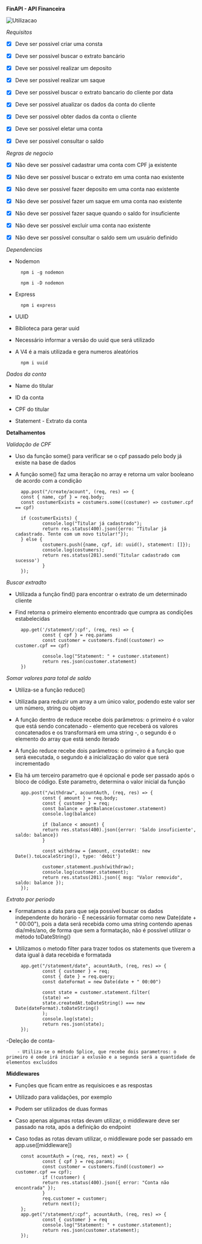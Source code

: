 **FinAPI - API Financeira**

![Utilizacao](src/assets/FinAPI.gif)

*Requisitos*

- [x] Deve ser possivel criar uma consta

- [x] Deve ser possivel buscar o extrato bancário

- [x] Deve ser possivel realizar um deposito

- [x] Deve ser possivel realizar um saque

- [x] Deve ser possivel buscar o extrato bancario do 
cliente por data

- [x] Deve ser possivel atualizar os dados da conta do 
cliente

- [x] Deve ser possivel obter dados da conta o cliente

- [x] Deve ser possivel eletar uma conta

- [x] Deve ser possivel consultar o saldo



*Regras de negocio*

- [x] Não deve ser possivel cadastrar uma conta com CPF ja existente

- [x] Não deve ser possivel buscar o extrato em uma conta nao existente

- [x] Não deve ser possivel fazer deposito em uma conta nao existente

- [x] Não deve ser possivel fazer um saque em uma conta nao existente

- [x] Não deve ser possivel fazer saque quando o saldo for insuficiente

- [x] Não deve ser possivel excluir uma conta nao existente

- [x] Não deve ser possível consultar o saldo sem um usuário definido

*Dependencias*

- Nodemon

        npm i -g nodemon

        npm i -D nodemon

- Express

        npm i express

- UUID

- Biblioteca para gerar uuid
- Necessário informar a versão do uuid que será utilizado
- A V4 é a mais utilizada e gera numeros aleatórios

        npm i uuid

*Dados da conta*

- Name do titular

- ID da conta

- CPF do titular

- Statement - Extrato da conta

**Detalhamentos**

*Validação de CPF*

- Uso da função some() para verificar se o cpf passado pelo body já existe na base de dados
- A função some() faz uma iteração no array e retorna um valor booleano de acordo com a condição

        app.post("/create/acount", (req, res) => {
        const { name, cpf } = req.body;
        const costumerExists = costumers.some((costumer) => costumer.cpf == cpf)

        if (costumerExists) {
                console.log("Titular já cadastrado");
                return res.status(400).json({erro: "Titular já cadastrado. Tente com um novo titular!"});
        } else {
                costumers.push({name, cpf, id: uuid(), statement: []});
                console.log(costumers);
                return res.status(201).send('Titular cadastrado com sucesso')
                }
        });

*Buscar extradto*

- Utilizada a função find() para encontrar o extrato de um determinado cliente
- Find retorna o primeiro elemento encontrado que cumpra as condições estabelecidas

        app.get('/statement/:cpf', (req, res) => {
                const { cpf } = req.params
                const customer = customers.find((customer) => customer.cpf == cpf)

                console.log("Statement: " + customer.statement)
                return res.json(customer.statement)
        })

*Somar valores para total de saldo*

- Utiliza-se a função reduce()
- Utilizada para reduzir um array a um único valor, podendo este valor ser um número, string ou objeto
- A função dentro de reduce recebe dois parâmetros: o primeiro é o valor que está sendo concatenado - elemento que receberá os valores concatenados e os transformará em uma string -, o segundo é o elemento do array que está sendo iterado
- A função reduce recebe dois parâmetros: o primeiro é a função que será executada, o segundo é a inicialização do valor que será incrementado
- Ela há um terceiro parametro que é opcional e pode ser passado após o bloco de código. Este parametro, determina o valor inicial da função

        app.post("/withdraw", acountAuth, (req, res) => {
                const { amount } = req.body;
                const { customer } = req;
                const balance = getBalance(customer.statement)
                console.log(balance)

                if (balance < amount) {
                return res.status(400).json({error: 'Saldo insuficiente', saldo: balance})
                }
                
                const withdraw = {amount, createdAt: new Date().toLocaleString(), type: 'debit'}

                customer.statement.push(withdraw);
                console.log(customer.statement);
                return res.status(201).json({ msg: "Valor removido", saldo: balance });
        });

*Extrato por periodo*

- Formatamos a data para que seja possível buscar os dados independente do horário
        - É necessáriio formatar como new Date(date + " 00:00"), pois a data será recebida como uma string contendo apenas dia/mês/ano, de forma que sem a formatação, não é possível utilizar o método toDateString()
- Utilizamos o metodo filter para trazer todos os statements que tiverem a data igual à data recebida e formatada

        app.get("/statement/date", acountAuth, (req, res) => {
                const { customer } = req;
                const { date } = req.query;
                const dateFormat = new Date(date + " 00:00")

                const state = customer.statement.filter(
                (state) =>
                state.createdAt.toDateString() === new Date(dateFormat).toDateString()
                );
                console.log(state);
                return res.json(state);
        });

-Deleção de conta-

        - Utiliza-se o método Splice, que recebe dois parametros: o primeiro é onde irá iniciar a exlusão e a segunda será a quantidade de elementos excluídos

**Middlewares**

- Funções que ficam entre as requisicoes e as respostas

- Utilizado para validações, por exemplo

- Podem ser utilizados de duas formas

- Caso apenas algumas rotas devam utilizar, o middleware deve ser passado na rota, após a definição do endpoint

- Caso todas as rotas devam utilizar, o middleware pode ser passado em app.use([middleware])

        const acountAuth = (req, res, next) => {
                const { cpf } = req.params;
                const customer = customers.find((customer) => customer.cpf == cpf);
                if (!customer) {
                return res.status(400).json({ error: "Conta não encontrada" });
                }
                req.customer = customer;
                return next();
        };
        app.get("/statement/:cpf", acountAuth, (req, res) => {
                const { customer } = req
                console.log("Statement: " + customer.statement);
                return res.json(customer.statement);
        });
